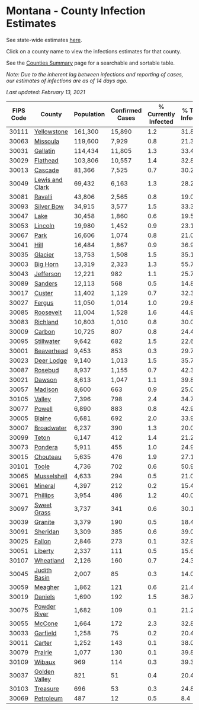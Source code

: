 # Montana - County Infection Estimates

See state-wide estimates [here](/infections/us-mt).

Click on a county name to view the infections estimates for that county.

See the [Counties Summary](/infections/summary-counties) page for a searchable and sortable table.

*Note: Due to the inherent lag between infections and reporting of cases, our estimates of infections are as of 14 days ago.*

*Last updated: February 13, 2021*

|   FIPS Code |                             County |   Population |   Confirmed Cases |   % Currently Infected |   % Total Infected |
|-------------|------------------------------------|--------------|-------------------|------------------------|--------------------|
|       30111 |         [Yellowstone](yellowstone) |      161,300 |            15,890 |                    1.2 |               31.8 |
|       30063 |               [Missoula](missoula) |      119,600 |             7,929 |                    0.8 |               21.3 |
|       30031 |               [Gallatin](gallatin) |      114,434 |            11,805 |                    1.3 |               33.4 |
|       30029 |               [Flathead](flathead) |      103,806 |            10,557 |                    1.4 |               32.8 |
|       30013 |                 [Cascade](cascade) |       81,366 |             7,525 |                    0.7 |               30.2 |
|       30049 | [Lewis and Clark](lewis-and-clark) |       69,432 |             6,163 |                    1.3 |               28.2 |
|       30081 |                 [Ravalli](ravalli) |       43,806 |             2,565 |                    0.8 |               19.0 |
|       30093 |           [Silver Bow](silver-bow) |       34,915 |             3,577 |                    1.5 |               33.3 |
|       30047 |                       [Lake](lake) |       30,458 |             1,860 |                    0.6 |               19.5 |
|       30053 |                 [Lincoln](lincoln) |       19,980 |             1,452 |                    0.9 |               23.1 |
|       30067 |                       [Park](park) |       16,606 |             1,074 |                    0.8 |               21.0 |
|       30041 |                       [Hill](hill) |       16,484 |             1,867 |                    0.9 |               36.9 |
|       30035 |                 [Glacier](glacier) |       13,753 |             1,508 |                    1.5 |               35.1 |
|       30003 |               [Big Horn](big-horn) |       13,319 |             2,323 |                    1.3 |               55.7 |
|       30043 |             [Jefferson](jefferson) |       12,221 |               982 |                    1.1 |               25.7 |
|       30089 |                 [Sanders](sanders) |       12,113 |               568 |                    0.5 |               14.8 |
|       30017 |                   [Custer](custer) |       11,402 |             1,129 |                    0.7 |               32.3 |
|       30027 |                   [Fergus](fergus) |       11,050 |             1,014 |                    1.0 |               29.8 |
|       30085 |             [Roosevelt](roosevelt) |       11,004 |             1,528 |                    1.6 |               44.9 |
|       30083 |               [Richland](richland) |       10,803 |             1,010 |                    0.8 |               30.0 |
|       30009 |                   [Carbon](carbon) |       10,725 |               807 |                    0.8 |               24.4 |
|       30095 |           [Stillwater](stillwater) |        9,642 |               682 |                    1.5 |               22.6 |
|       30001 |           [Beaverhead](beaverhead) |        9,453 |               853 |                    0.3 |               29.7 |
|       30023 |           [Deer Lodge](deer-lodge) |        9,140 |             1,013 |                    1.5 |               35.7 |
|       30087 |                 [Rosebud](rosebud) |        8,937 |             1,155 |                    0.7 |               42.3 |
|       30021 |                   [Dawson](dawson) |        8,613 |             1,047 |                    1.1 |               39.8 |
|       30057 |                 [Madison](madison) |        8,600 |               663 |                    0.9 |               25.0 |
|       30105 |                   [Valley](valley) |        7,396 |               798 |                    2.4 |               34.7 |
|       30077 |                   [Powell](powell) |        6,890 |               883 |                    0.8 |               42.9 |
|       30005 |                   [Blaine](blaine) |        6,681 |               692 |                    2.0 |               33.9 |
|       30007 |           [Broadwater](broadwater) |        6,237 |               390 |                    1.3 |               20.0 |
|       30099 |                     [Teton](teton) |        6,147 |               412 |                    1.4 |               21.2 |
|       30073 |                 [Pondera](pondera) |        5,911 |               455 |                    1.0 |               24.9 |
|       30015 |               [Chouteau](chouteau) |        5,635 |               476 |                    1.9 |               27.1 |
|       30101 |                     [Toole](toole) |        4,736 |               702 |                    0.6 |               50.9 |
|       30065 |         [Musselshell](musselshell) |        4,633 |               294 |                    0.5 |               21.0 |
|       30061 |                 [Mineral](mineral) |        4,397 |               212 |                    0.2 |               15.4 |
|       30071 |               [Phillips](phillips) |        3,954 |               486 |                    1.2 |               40.0 |
|       30097 |         [Sweet Grass](sweet-grass) |        3,737 |               341 |                    0.6 |               30.1 |
|       30039 |                 [Granite](granite) |        3,379 |               190 |                    0.5 |               18.4 |
|       30091 |               [Sheridan](sheridan) |        3,309 |               385 |                    0.6 |               39.0 |
|       30025 |                   [Fallon](fallon) |        2,846 |               273 |                    0.1 |               32.9 |
|       30051 |                 [Liberty](liberty) |        2,337 |               111 |                    0.5 |               15.6 |
|       30107 |             [Wheatland](wheatland) |        2,126 |               160 |                    0.7 |               24.3 |
|       30045 |       [Judith Basin](judith-basin) |        2,007 |                85 |                    0.3 |               14.0 |
|       30059 |                 [Meagher](meagher) |        1,862 |               121 |                    0.6 |               21.4 |
|       30019 |                 [Daniels](daniels) |        1,690 |               192 |                    1.5 |               36.7 |
|       30075 |       [Powder River](powder-river) |        1,682 |               109 |                    0.1 |               21.2 |
|       30055 |                   [McCone](mccone) |        1,664 |               172 |                    2.3 |               32.8 |
|       30033 |               [Garfield](garfield) |        1,258 |                75 |                    0.2 |               20.4 |
|       30011 |                   [Carter](carter) |        1,252 |               143 |                    0.1 |               38.0 |
|       30079 |                 [Prairie](prairie) |        1,077 |               130 |                    0.1 |               39.8 |
|       30109 |                   [Wibaux](wibaux) |          969 |               114 |                    0.3 |               39.3 |
|       30037 |     [Golden Valley](golden-valley) |          821 |                51 |                    0.4 |               20.4 |
|       30103 |               [Treasure](treasure) |          696 |                53 |                    0.3 |               24.8 |
|       30069 |             [Petroleum](petroleum) |          487 |                12 |                    0.5 |                8.4 |